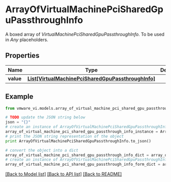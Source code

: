 # ArrayOfVirtualMachinePciSharedGpuPassthroughInfo

A boxed array of *VirtualMachinePciSharedGpuPassthroughInfo*. To be used in *Any* placeholders. 

## Properties
Name | Type | Description | Notes
------------ | ------------- | ------------- | -------------
**value** | [**List[VirtualMachinePciSharedGpuPassthroughInfo]**](VirtualMachinePciSharedGpuPassthroughInfo.md) |  | 

## Example

```python
from vmware_vi.models.array_of_virtual_machine_pci_shared_gpu_passthrough_info import ArrayOfVirtualMachinePciSharedGpuPassthroughInfo

# TODO update the JSON string below
json = "{}"
# create an instance of ArrayOfVirtualMachinePciSharedGpuPassthroughInfo from a JSON string
array_of_virtual_machine_pci_shared_gpu_passthrough_info_instance = ArrayOfVirtualMachinePciSharedGpuPassthroughInfo.from_json(json)
# print the JSON string representation of the object
print ArrayOfVirtualMachinePciSharedGpuPassthroughInfo.to_json()

# convert the object into a dict
array_of_virtual_machine_pci_shared_gpu_passthrough_info_dict = array_of_virtual_machine_pci_shared_gpu_passthrough_info_instance.to_dict()
# create an instance of ArrayOfVirtualMachinePciSharedGpuPassthroughInfo from a dict
array_of_virtual_machine_pci_shared_gpu_passthrough_info_form_dict = array_of_virtual_machine_pci_shared_gpu_passthrough_info.from_dict(array_of_virtual_machine_pci_shared_gpu_passthrough_info_dict)
```
[[Back to Model list]](../README.md#documentation-for-models) [[Back to API list]](../README.md#documentation-for-api-endpoints) [[Back to README]](../README.md)


